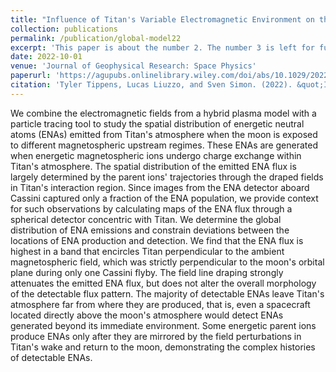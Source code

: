 ```yaml
---
title: "Influence of Titan's Variable Electromagnetic Environment on the Global Distribution of Energetic Neutral Atoms"
collection: publications
permalink: /publication/global-model22
excerpt: 'This paper is about the number 2. The number 3 is left for future work.'
date: 2022-10-01
venue: 'Journal of Geophysical Research: Space Physics'
paperurl: 'https://agupubs.onlinelibrary.wiley.com/doi/abs/10.1029/2022JA030722'
citation: 'Tyler Tippens, Lucas Liuzzo, and Sven Simon. (2022). &quot;Influence of Titan's Variable Electromagnetic Environment on the Global Distribution of Energetic Neutral Atoms.&quot; <i>Journal of Geophysical Research: Space Physics</i>. 1(2). <a href="https://agupubs.onlinelibrary.wiley.com/doi/abs/10.1029/2022JA030722">doi:10.1029/2022JA030722</a>'
---
```


We combine the electromagnetic fields from a hybrid plasma model with a particle tracing tool to study the spatial distribution of energetic neutral atoms (ENAs) emitted from Titan's atmosphere when the moon is exposed to different magnetospheric upstream regimes. These ENAs are generated when energetic magnetospheric ions undergo charge exchange within Titan's atmosphere. The spatial distribution of the emitted ENA flux is largely determined by the parent ions' trajectories through the draped fields in Titan's interaction region. Since images from the ENA detector aboard Cassini captured only a fraction of the ENA population, we provide context for such observations by calculating maps of the ENA flux through a spherical detector concentric with Titan. We determine the global distribution of ENA emissions and constrain deviations between the locations of ENA production and detection. We find that the ENA flux is highest in a band that encircles Titan perpendicular to the ambient magnetospheric field, which was strictly perpendicular to the moon's orbital plane during only one Cassini flyby. The field line draping strongly attenuates the emitted ENA flux, but does not alter the overall morphology of the detectable flux pattern. The majority of detectable ENAs leave Titan's atmosphere far from where they are produced, that is, even a spacecraft located directly above the moon's atmosphere would detect ENAs generated beyond its immediate environment. Some energetic parent ions produce ENAs only after they are mirrored by the field perturbations in Titan's wake and return to the moon, demonstrating the complex histories of detectable ENAs.

